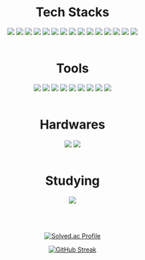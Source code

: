 <div align=center> 
  <h1>Tech Stacks</h1>
  
  <img src="https://img.shields.io/badge/c-A8B9CC?style=for-the-badge&logo=c&logoColor=white">
  <img src="https://img.shields.io/badge/c++-00599C?style=for-the-badge&logo=c%2B%2B&logoColor=white">
  <img src="https://img.shields.io/badge/java-007396?style=for-the-badge&logo=java&logoColor=white">
  <img src="https://img.shields.io/badge/javascript-F7DF1E?style=for-the-badge&logo=javascript&logoColor=white">
  <img src="https://img.shields.io/badge/python-3776AB?style=for-the-badge&logo=python&logoColor=white">
  <img src="https://img.shields.io/badge/r-276DC3?style=for-the-badge&logo=r&logoColor=white">
  <img src="https://img.shields.io/badge/sql-6799FF?style=for-the-badge&logo=sql&logoColor=white">
  <img src="https://img.shields.io/badge/h2-0030DB?style=for-the-badge&logo=h2&logoColor=white">
  <img src="https://img.shields.io/badge/html5-E34F26?style=for-the-badge&logo=html5&logoColor=white">
  <img src="https://img.shields.io/badge/css3-1572B6?style=for-the-badge&logo=css3&logoColor=white">
  <img src="https://img.shields.io/badge/jsp-007396?style=for-the-badge&logo=jsp&logoColor=white">
  <img src="https://img.shields.io/badge/selenium-43B02A?style=for-the-badge&logo=selenium&logoColor=white">
  <img src="https://img.shields.io/badge/json-000000?style=for-the-badge&logo=json&logoColor=white">
  <img src="https://img.shields.io/badge/chart.js-FF6384?style=for-the-badge&logo=chart.js&logoColor=white">
  <img src="https://img.shields.io/badge/unreal%20engine-0E1128?style=for-the-badge&logo=unreal%20engine&logoColor=white">
  
  <br>
  <br>

  <h1>Tools</h1>
  
  <img src="https://img.shields.io/badge/visual%20studio-5C2D91?style=for-the-badge&logo=visual%20studio&logoColor=white">
  <img src="https://img.shields.io/badge/visual%20studio%20code-007ACC?style=for-the-badge&logo=visual%20studio%20code&logoColor=white">
  <img src="https://img.shields.io/badge/eclipse%20ide-2C2255?style=for-the-badge&logo=eclipse%20ide&logoColor=white">
  <img src="https://img.shields.io/badge/rstudio-75AADB?style=for-the-badge&logo=rstudio&logoColor=white">
  <img src="https://img.shields.io/badge/dbeaver-B2EBF4?style=for-the-badge&logo=dbeaver&logoColor=white">
  <img src="https://img.shields.io/badge/postman-FF6C37?style=for-the-badge&logo=postman&logoColor=white">
  <img src="https://img.shields.io/badge/jupyter-F37626?style=for-the-badge&logo=jupyter&logoColor=white">
  <img src="https://img.shields.io/badge/apache%20tomcat-F8DC75?style=for-the-badge&logo=apache%20tomcat&logoColor=white">
  <img src="https://img.shields.io/badge/apache%20jmeter-D22128?style=for-the-badge&logo=apache%20jmeter&logoColor=white">
  
  <br>
  <br>
  
  <h1>Hardwares</h1>
  
  <img src="https://img.shields.io/badge/arduino-00979D?style=for-the-badge&logo=arduino&logoColor=white">
  <img src="https://img.shields.io/badge/raspberry%20pi-A22846?style=for-the-badge&logo=raspberry%20pi&logoColor=white">
  
  <br>
  <br>
  
  <h1>Studying</h1>
  
  <img src="https://img.shields.io/badge/spring-6DB33F?style=for-the-badge&logo=spring&logoColor=white">

</div>

<br>
<br>
<br>

<div align=center>
  
[![Solved.ac Profile](http://mazassumnida.wtf/api/v2/generate_badge?boj=hjk0308)](https://solved.ac/hjk0308)
  
[![GitHub Streak](https://streak-stats.demolab.com/?user=hjk0308&theme=react)](https://git.io/streak-stats)
  
</div>
